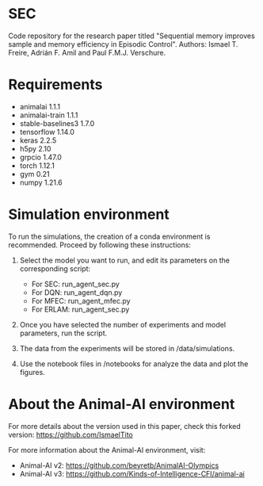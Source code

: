 # SEC

Code repository for the research paper titled "Sequential memory improves sample and memory efficiency in Episodic Control".
Authors: Ismael T. Freire, Adrián F. Amil and Paul F.M.J. Verschure.

# Requirements

- animalai 1.1.1 
- animalai-train 1.1.1
- stable-baselines3 1.7.0
- tensorflow 1.14.0
- keras 2.2.5
- h5py 2.10
- grpcio 1.47.0
- torch 1.12.1
- gym 0.21
- numpy 1.21.6


# Simulation environment

To run the simulations, the creation of a conda environment is recommended. Proceed by following these instructions:

1. Select the model you want to run, and edit its parameters on the corresponding script: 

	- For SEC: run_agent_sec.py
	- For DQN: run_agent_dqn.py
	- For MFEC: run_agent_mfec.py
	- For ERLAM: run_agent_sec.py

2. Once you have selected the number of experiments and model parameters, run the script.

3. The data from the experiments will be stored in /data/simulations.

4. Use the notebook files in /notebooks for analyze the data and plot the figures.


# About the Animal-AI environment

For more details about the version used in this paper, check this forked version: https://github.com/IsmaelTito

For more information about the Animal-AI environment, visit: 
- Animal-AI v2: https://github.com/beyretb/AnimalAI-Olympics
- Animal-AI v3: https://github.com/Kinds-of-Intelligence-CFI/animal-ai

